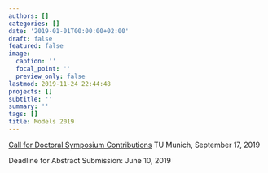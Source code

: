 ```yaml
---
authors: []
categories: []
date: '2019-01-01T00:00:00+02:00'
draft: false
featured: false
image:
  caption: ''
  focal_point: ''
  preview_only: false
lastmod: 2019-11-24 22:44:48
projects: []
subtitle: ''
summary: ''
tags: []
title: Models 2019
---
```


[Call for Doctoral Symposium Contributions](https://modelsconf19.org/?page_id=1118) TU Munich, September 17, 2019

Deadline for Abstract Submission: June 10, 2019
